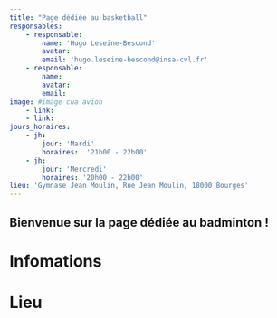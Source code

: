 ```yaml
---
title: "Page dédiée au basketball"
responsables:   
    - responsable:
        name: 'Hugo Leseine-Bescond'
        avatar:
        email: 'hugo.leseine-bescond@insa-cvl.fr' 
    - responsable:
        name:
        avatar:
        email:
image: #image cua avion
    - link:
    - link:
jours_horaires:
    - jh:
        jour: 'Mardi' 
        horaires:  '21h00 - 22h00'
    - jh:
        jour: 'Mercredi' 
        horaires: '20h00 - 22h00'
lieu: 'Gymnase Jean Moulin, Rue Jean Moulin, 18000 Bourges'
---
```


## Bienvenue sur la page dédiée au badminton !
# Infomations


# Lieu